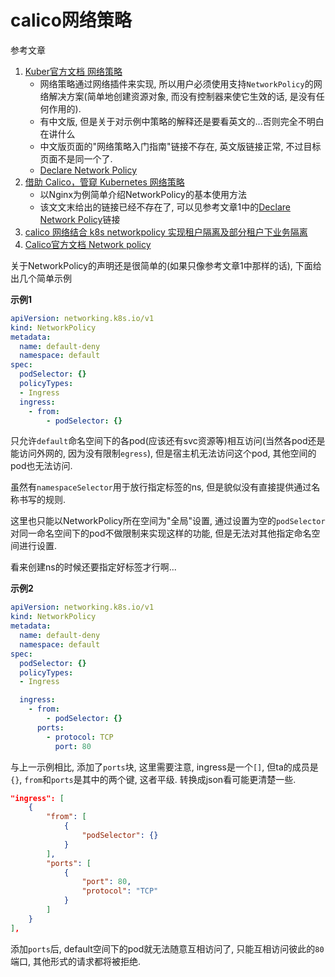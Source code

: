 # calico网络策略

参考文章

1. [Kuber官方文档 网络策略](https://kubernetes.io/docs/concepts/services-networking/network-policies/)
    - 网络策略通过网络插件来实现, 所以用户必须使用支持`NetworkPolicy`的网络解决方案(简单地创建资源对象, 而没有控制器来使它生效的话, 是没有任何作用的).
    - 有中文版, 但是关于对示例中策略的解释还是要看英文的...否则完全不明白在讲什么
    - 中文版页面的"网络策略入门指南"链接不存在, 英文版链接正常, 不过目标页面不是同一个了.
    - [Declare Network Policy](https://kubernetes.io/docs/tasks/administer-cluster/declare-network-policy/)
2. [借助 Calico，管窥 Kubernetes 网络策略](https://blog.fleeto.us/post/network-policy-basic-calico/)
    - 以Nginx为例简单介绍NetworkPolicy的基本使用方法
    - 该文文末给出的链接已经不存在了, 可以见参考文章1中的[Declare Network Policy]()链接
3. [calico 网络结合 k8s networkpolicy 实现租户隔离及部分租户下业务隔离](https://blog.csdn.net/qianggezhishen/article/details/80390598)
4. [Calico官方文档 Network policy](https://docs.projectcalico.org/v3.10/reference/resources/networkpolicy)

关于NetworkPolicy的声明还是很简单的(如果只像参考文章1中那样的话), 下面给出几个简单示例

**示例1**

```yaml
apiVersion: networking.k8s.io/v1
kind: NetworkPolicy
metadata:
  name: default-deny
  namespace: default
spec:
  podSelector: {}
  policyTypes:
  - Ingress
  ingress:
    - from:
        - podSelector: {}
```

只允许`default`命名空间下的各pod(应该还有svc资源等)相互访问(当然各pod还是能访问外网的, 因为没有限制`egress`), 但是宿主机无法访问这个pod, 其他空间的pod也无法访问.

虽然有`namespaceSelector`用于放行指定标签的ns, 但是貌似没有直接提供通过名称书写的规则. 

这里也只能以NetworkPolicy所在空间为"全局"设置, 通过设置为空的`podSelector`对同一命名空间下的pod不做限制来实现这样的功能, 但是无法对其他指定命名空间进行设置.

看来创建ns的时候还要指定好标签才行啊...

**示例2**

```yaml
apiVersion: networking.k8s.io/v1
kind: NetworkPolicy
metadata:
  name: default-deny
  namespace: default
spec:
  podSelector: {}
  policyTypes:
  - Ingress

  ingress:
    - from:
        - podSelector: {}
      ports:
        - protocol: TCP
          port: 80
```

与上一示例相比, 添加了`ports`块, 这里需要注意, ingress是一个`[]`, 但ta的成员是`{}`, `from`和`ports`是其中的两个键, 这者平级. 转换成json看可能更清楚一些.

```json
"ingress": [
    {
        "from": [
            {
                "podSelector": {}
            }
        ],
        "ports": [
            {
                "port": 80,
                "protocol": "TCP"
            }
        ]
    }
],
```

添加`ports`后, default空间下的pod就无法随意互相访问了, 只能互相访问彼此的`80`端口, 其他形式的请求都将被拒绝.
